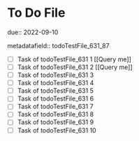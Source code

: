 # To Do File

due:: 2022-09-10

metadatafield:: todoTestFile_631_87

- [ ] Task of todoTestFile_631 1 [[Query me]]
- [ ] Task of todoTestFile_631 2 [[Query me]]
- [ ] Task of todoTestFile_631 3
- [ ] Task of todoTestFile_631 4
- [ ] Task of todoTestFile_631 5
- [ ] Task of todoTestFile_631 6
- [ ] Task of todoTestFile_631 7
- [ ] Task of todoTestFile_631 8
- [ ] Task of todoTestFile_631 9
- [ ] Task of todoTestFile_631 10